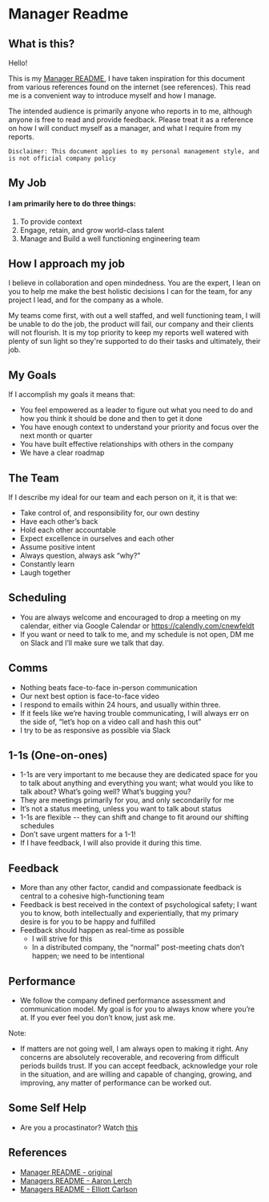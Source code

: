 # Manager Readme
## What is this?

Hello!

This is my [Manager README](https://matthewnewkirk.com/2017/09/20/share-your-manager-readme/), I have taken inspiration for this document from various references found on the internet (see references). This read me is a convenient way to introduce myself and how I manage. 

The intended audience is primarily anyone who reports in to me, although anyone is free to read and provide feedback. Please treat it as a reference on how I will conduct myself as a manager, and what I require from my reports.

`Disclaimer: This document applies to my personal management style, and is not official company policy`

## My Job
#### I am primarily here to do three things:

1. To provide context
2. Engage, retain, and grow world-class talent
3. Manage and Build a well functioning engineering team

## How I approach my job
I believe in collaboration and open mindedness. You are the expert, I lean on you to help me make the best holistic decisions I can for the team, for any project I lead, and for the company as a whole. 

My teams come first, with out a well staffed, and well functioning team, I will be unable to do the job, the product will fail, our company and their clients will not flourish. It is my top priority to keep my reports well watered with plenty of sun light so they're supported to do their tasks and ultimately, their job.

## My Goals
If I accomplish my goals it means that:

* You feel empowered as a leader to figure out what you need to do and how you think it should be done and then to get it done
* You have enough context to understand your priority and focus over the next month or quarter
* You have built effective relationships with others in the company
* We have a clear roadmap

## The Team
If I describe my ideal for our team and each person on it, it is that we:

* Take control of, and responsibility for, our own destiny
* Have each other’s back
* Hold each other accountable
* Expect excellence in ourselves and each other
* Assume positive intent
* Always question, always ask “why?”
* Constantly learn
* Laugh together

## Scheduling
* You are always welcome and encouraged to drop a meeting on my calendar, either via Google Calendar or https://calendly.com/cnewfeldt
* If you want or need to talk to me, and my schedule is not open, DM me on Slack and I’ll make sure we talk that day.

## Comms
* Nothing beats face-to-face in-person communication
* Our next best option is face-to-face video
* I respond to emails within 24 hours, and usually within three.
* If it feels like we’re having trouble communicating, I will always err on the side of, “let’s hop on a video call and hash this out”
* I try to be as responsive as possible via Slack

## 1-1s (One-on-ones)
* 1-1s are very important to me because they are dedicated space for you to talk about anything and everything you want; what would you like to talk about? What’s going well? What’s bugging you?
* They are meetings primarily for you, and only secondarily for me
* It’s not a status meeting, unless you want to talk about status
* 1-1s are flexible -- they can shift and change to fit around our shifting schedules
* Don’t save urgent matters for a 1-1!
* If I have feedback, I will also provide it during this time.

## Feedback
* More than any other factor, candid and compassionate feedback is central to a cohesive high-functioning team
* Feedback is best received in the context of psychological safety; I want you to know, both intellectually and experientially, that my primary desire is for you to be happy and fulfilled
* Feedback should happen as real-time as possible
	* I will strive for this
	* In a distributed company, the “normal” post-meeting chats don’t happen; we need to be intentional

## Performance
* We follow the company defined performance assessment and communication model. My goal is for you to always know where you’re at. If you ever feel you don’t know, just ask me.

Note: 

* If matters are not going well, I am always open to making it right. Any concerns are absolutely recoverable, and recovering from difficult periods builds trust. If you can accept feedback, acknowledge your role in the situation, and are willing and capable of changing, growing, and improving, any matter of performance can be worked out.

## Some Self Help
* Are you a procastinator? Watch [this](https://www.youtube.com/watch?v=5efBJgoMZKM)

## References
* [Manager README - original](https://matthewnewkirk.com/2017/09/20/share-your-manager-readme/)
* [Managers README - Aaron Lerch](https://docs.google.com/presentation/d/1F2PWxQ-sKJ1uAlrhU9ULXOVmH-CW6dw_ufMzbFLAWHA/edit#slide=id.g2ad8ef4d23_0_11)
* [Managers README - Elliott Carlson](https://github.com/elliottcarlson/manager-readme/)
